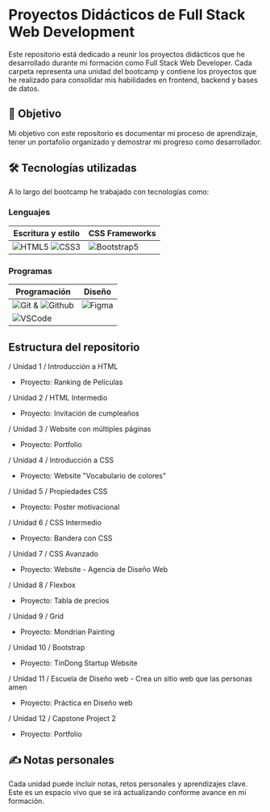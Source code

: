 # Proyectos Didácticos de Full Stack Web Development

Este repositorio está dedicado a reunir los proyectos didácticos que he desarrollado durante mi formación como Full Stack Web Developer. 
Cada carpeta representa una unidad del bootcamp y contiene los proyectos que he realizado para consolidar mis habilidades en frontend, backend y bases de datos.

## 🎯 Objetivo

Mi objetivo con este repositorio es documentar mi proceso de aprendizaje, tener un portafolio organizado y demostrar mi progreso como desarrollador.

## 🛠️ Tecnologías utilizadas

A lo largo del bootcamp he trabajado con tecnologías como:

### Lenguajes
| Escritura y estilo | CSS Frameworks |
|--------------|--------------|
| <img src="https://img.shields.io/badge/HTML5-F2F230" alt="HTML5">   <img src="https://img.shields.io/badge/CSS3-C2F261" alt="CSS3"> | <img src="https://img.shields.io/badge/Bootsrap5-7D70BA" alt="Bootstrap5"> |

### Programas
| Programación | Diseño |
|--------|--------------|
| <img src="https://img.shields.io/badge/Git-91F291" alt="Git"> & <img src="https://img.shields.io/badge/Github-61F2C2" alt="Github"> | <img src="https://img.shields.io/badge/Figma-545863" alt="Figma"> |
| <img src="https://img.shields.io/badge/VSCode-30F2F2" alt="VSCode"> |

## Estructura del repositorio

/ Unidad 1 / Introducción a HTML
  - Proyecto: Ranking de Películas
    
/ Unidad 2 / HTML Intermedio
  - Proyecto: Invitación de cumpleaños
    
/ Unidad 3 / Website con múltiples páginas
  - Proyecto: Portfolio
    
/ Unidad 4 / Introducción a CSS
  - Proyecto: Website "Vocabulario de colores"

/ Unidad 5 / Propiedades CSS
  - Proyecto: Poster motivacional
    
/ Unidad 6 / CSS Intermedio
  - Proyecto: Bandera con CSS
    
/ Unidad 7 / CSS Avanzado
  - Proyecto: Website - Agencia de Diseño Web
    
/ Unidad 8 / Flexbox
  - Proyecto: Tabla de precios

/ Unidad 9 / Grid 
  - Proyecto: Mondrian Painting

/ Unidad 10 / Bootstrap 
  - Proyecto: TinDong Startup Website

/ Unidad 11 / Escuela de Diseño web - Crea un sitio web que las personas amen
  - Proyecto: Práctica en Diseño web

/ Unidad 12 / Capstone Project 2
  - Proyecto: Portfolio
    
## ✍️ Notas personales
Cada unidad puede incluir notas, retos personales y aprendizajes clave. Este es un espacio vivo que se irá actualizando conforme avance en mi formación.
